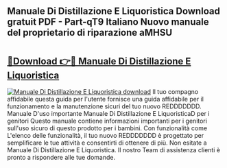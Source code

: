 ## Manuale Di Distillazione E Liquoristica Download gratuit PDF - Part-qT9 Italiano Nuovo manuale del proprietario di riparazione aMHSU

# <h2><a href="http://dfeexp.blite.top/?on=Manuale+Di+Distillazione+E+Liquoristica">🔗Download 👉🔴 Manuale Di Distillazione E Liquoristica</a></h2>

[![Manuale Di Distillazione E Liquoristica download](https://i.imgur.com/lujVjoI.png)](http://dfeexp.blite.top/?on=Manuale+Di+Distillazione+E+Liquoristica)
Il tuo compagno affidabile questa guida per l'utente fornisce una guida affidabile per il funzionamento e la manutenzione sicuri del tuo nuovo REDDDDDDD. Manuale D'uso importante Manuale Di Distillazione E LiquoristicaD per i genitori Questo manuale contiene informazioni importanti per i genitori sull'uso sicuro di questo prodotto per i bambini. Con funzionalità come L'elenco delle funzionalità, il tuo nuovo REDDDDDDD è progettato per semplificare le tue attività e consentirti di ottenere di più. Non esitate a Manuale Di Distillazione E Liquoristica. Il nostro Team di assistenza clienti è pronto a rispondere alle tue domande.
